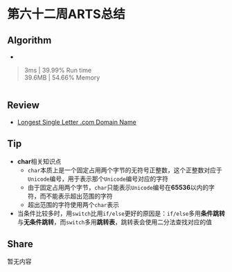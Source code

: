 # 第六十二周ARTS总结
## Algorithm
- []()
> 3ms | 39.99% Run time  
> 39.6MB | 54.66% Memory
```java

```

## Review
- [Longest Single Letter .com Domain Name](https://maori.geek.nz/longest-single-letter-com-domain-name-4faf81548a21)

## Tip
+ **char**相关知识点
    + `char`本质上是一个固定占用两个字节的无符号正整数，这个正整数对应于`Unicode`编号，用于表示那个`Unicode`编号对应的字符
    + 由于固定占用两个字节，`char`只能表示`Unicode`编号在**65536**以内的字符，而不能表示超出范围的字符
    + 超出范围的字符使用两个`char`表示
+ 当条件比较多时，用`switch`比用`if/else`更好的原因是：`if/else`多用**条件跳转**与**无条件跳转**，而`switch`多用**跳转表**，跳转表会使用二分法查找对应的值

## Share
暂无内容